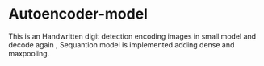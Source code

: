 # Autoencoder-model 
This is an Handwritten digit detection encoding images in small model and decode again , Sequantion model is implemented adding dense and maxpooling.
